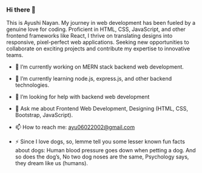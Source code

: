 ### Hi there 👋

This is Ayushi Nayan. My journey in web development has been fueled by a genuine love for coding. Proficient in HTML, CSS, JavaScript, and other frontend frameworks like React, I thrive on translating designs into responsive, pixel-perfect web applications. Seeking new opportunities to collaborate on exciting projects and contribute my expertise to innovative teams.

- 🔭 I’m currently working on MERN stack backend web development.
- 🌱 I’m currently learning node.js, express.js, and other backend technologies.
- 🤔 I’m looking for help with backend web development
- 💬 Ask me about Frontend Web Development, Designing (HTML, CSS, Bootstrap, JavaScript).
- 📫 How to reach me: ayu06022002@gmail.com
  
- ⚡ Since I love dogs, so, lemme tell you some lesser known fun facts about dogs:
              Human blood pressure goes down when petting a dog. And so does the dog’s, 
              No two dog noses are the same, 
              Psychology says, they dream like us (humans).
